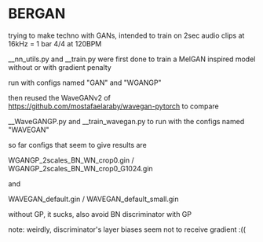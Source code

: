 # BERGAN

trying to make techno with GANs, intended to train on 2sec audio clips at 16kHz = 1 bar 4/4 at 120BPM

__nn_utils.py and __train.py were first done to train a MelGAN inspired model without or with gradient penalty

run with configs named "GAN" and "WGANGP"

then reused the WaveGANv2 of https://github.com/mostafaelaraby/wavegan-pytorch to compare

__WaveGANGP.py and __train_wavegan.py to run with the configs named "WAVEGAN"

so far configs that seem to give results are

WGANGP_2scales_BN_WN_crop0.gin / WGANGP_2scales_BN_WN_crop0_G1024.gin

and

WAVEGAN_default.gin / WAVEGAN_default_small.gin

without GP, it sucks, also avoid BN discriminator with GP

note: weirdly, discriminator's layer biases seem not to receive gradient :((
